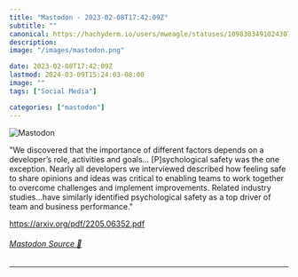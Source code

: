 ```yaml
---
title: "Mastodon - 2023-02-08T17:42:09Z"
subtitle: ""
canonical: https://hachyderm.io/users/mweagle/statuses/109830349102430729
description:
image: "/images/mastodon.png"

date: 2023-02-08T17:42:09Z
lastmod: 2024-03-09T15:24:03-08:00
image: ""
tags: ["Social Media"]

categories: ["mastodon"]
---
```

![Mastodon](/images/mastodon.png)

<p>&quot;We discovered that the importance of different factors depends on a developer’s role, activities and goals... [P]sychological safety was the one exception. Nearly all developers we interviewed described how feeling safe to share opinions and ideas was critical to enabling teams to work together to overcome challenges and implement improvements. Related industry studies...have similarly identified psychological safety as a top driver of team and business performance.&quot;</p><p><a href="https://arxiv.org/pdf/2205.06352.pdf" target="_blank" rel="nofollow noopener noreferrer" translate="no"><span class="invisible">https://</span><span class="">arxiv.org/pdf/2205.06352.pdf</span><span class="invisible"></span></a></p>


###### [Mastodon Source 🐘](https://hachyderm.io/@mweagle/109830349102430729)

___

